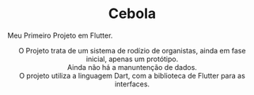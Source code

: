 <h1 align="center">Cebola</h1>

Meu Primeiro Projeto em Flutter.

<p align="center">
O Projeto trata de um sistema de rodízio de organistas, ainda em fase inicial, apenas um protótipo.<br>
Ainda não há a manuntenção de dados.<br>
O projeto utiliza a linguagem Dart, com a biblioteca de Flutter para as interfaces.<br>
</p>

